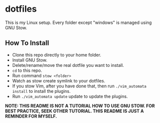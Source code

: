 # dotfiles
This is my Linux setup. Every folder except "windows" is managed using GNU Stow.

## How To Install
* Clone this repo directly to your home folder.
* Install GNU Stow.
* Delete/rename/move the real dotfile you want to install.
* `cd` to this repo.
* Run command `stow <folder>`
* Watch as stow create symlink to your dotfiles.
* If you stow Vim, after you have done that, then run `./vim_automata install` to install the plugins.
* Run `./vim_automata update` update to update the plugins.

**NOTE: THIS README IS NOT A TUTORIAL HOW TO USE GNU STOW. FOR BEST PRACTICE, SEEK OTHER TUTORIAL. THIS README IS JUST A REMINDER FOR MYSELF.**


